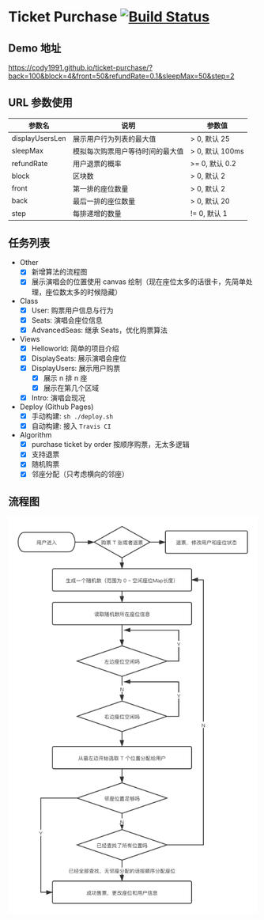<!--
 * @Author: codytang
 * @Date: 2020-07-10 22:06:46
 * @LastEditTime: 2020-07-13 11:16:05
 * @LastEditors: codytang
 * @Description: README
-->

# Ticket Purchase [![Build Status](https://travis-ci.org/cody1991/ticket-purchase.svg?branch=master)](https://travis-ci.org/cody1991/ticket-purchase)

## Demo 地址

https://cody1991.github.io/ticket-purchase/?back=100&block=4&front=50&refundRate=0.1&sleepMax=50&step=2

## URL 参数使用

| 参数名          | 说明                             | 参数值          |
| --------------- | -------------------------------- | --------------- |
| displayUsersLen | 展示用户行为列表的最大值         | > 0, 默认 25    |
| sleepMax        | 模拟每次购票用户等待时间的最大值 | > 0, 默认 100ms |
| refundRate      | 用户退票的概率                   | >= 0, 默认 0.2  |
| block           | 区块数                           | > 0, 默认 2     |
| front           | 第一排的座位数量                 | > 0, 默认 2     |
| back            | 最后一排的座位数量               | > 0, 默认 20    |
| step            | 每排递增的数量                   | != 0, 默认 1    |

## 任务列表

- Other
  - [x] 新增算法的流程图
  - [x] 展示演唱会的位置使用 canvas 绘制（现在座位太多的话很卡，先简单处理，座位数太多的时候隐藏）
- Class
  - [x] User: 购票用户信息与行为
  - [x] Seats: 演唱会座位信息
  - [x] AdvancedSeas: 继承 Seats，优化购票算法
- Views
  - [x] Helloworld: 简单的项目介绍
  - [x] DisplaySeats: 展示演唱会座位
  - [x] DisplayUsers: 展示用户购票
    - [x] 展示 n 排 n 座
    - [x] 展示在第几个区域
  - [x] Intro: 演唱会现况
- Deploy (Github Pages)
  - [x] 手动构建: `sh ./deploy.sh`
  - [x] 自动构建: 接入 `Travis CI`
- Algorithm
  - [x] purchase ticket by order 按顺序购票，无太多逻辑
  - [x] 支持退票
  - [x] 随机购票
  - [x] 邻座分配（只考虑横向的邻座）

## 流程图

![流程图](./public/flow.png)
